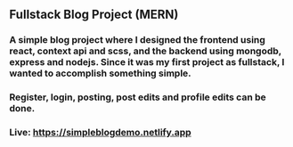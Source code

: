 ## Fullstack Blog Project (MERN)

### A simple blog project where I designed the frontend using react, context api and scss, and the backend using mongodb, express and nodejs. Since it was my first project as fullstack, I wanted to accomplish something simple.

### Register, login, posting, post edits and profile edits can be done.

### Live: https://simpleblogdemo.netlify.app
